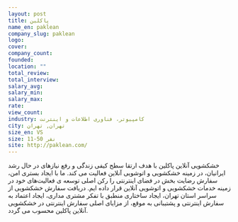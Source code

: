 ```yaml
---
layout: post
title: پاکلین
name_en: paklean
company_slug: paklean
logo: 
cover: 
company_count:
founded:
location: ""
total_review: 
total_interview: 
salary_avg: 
salary_min: 
salary_max: 
rate: 
view_count: 
industry: کامپیوتر، فناوری اطلاعات و اینترنت
city: تهران, تهران
size_en: VS
size: 11-50 نفر
site: http://paklean.com/
---
```


خشکشویی آنلاین پاکلین با هدف ارتقا سطح کیفی زندگی و رفع نیازهای در حال رشد ایرانیان، در زمینه خشکشویی و اتوشویی آنلاین فعالیت می کند. ما با ایجاد بستری امن، سفارش رضایت بخش در فضای اینترنتی را رکن اصلی توسعه‌ ی فعالیت‌های خود در زمینه خدمات خشکشویی و اتوشویی آنلاین قرار داده ایم. دریافت سفارش خشکشویی از سراسر استان تهران، ایجاد ساختاری منطبق با تفکر مشتری مداری، ایجاد اعتماد به سفارش اینترنتی و پشتیبانی به موقع، از مزایای اصلی سفارش اینترنتی در خشکشویی آنلاین پاکلین محسوب می گردد.

